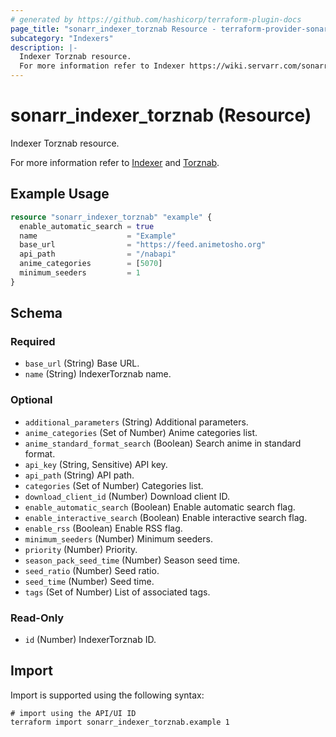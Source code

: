```yaml
---
# generated by https://github.com/hashicorp/terraform-plugin-docs
page_title: "sonarr_indexer_torznab Resource - terraform-provider-sonarr"
subcategory: "Indexers"
description: |-
  Indexer Torznab resource.
  For more information refer to Indexer https://wiki.servarr.com/sonarr/settings#indexers and Torznab https://wiki.servarr.com/sonarr/supported#torznab.
---
```


# sonarr_indexer_torznab (Resource)

<!-- subcategory:Indexers -->Indexer Torznab resource.
For more information refer to [Indexer](https://wiki.servarr.com/sonarr/settings#indexers) and [Torznab](https://wiki.servarr.com/sonarr/supported#torznab).

## Example Usage

```terraform
resource "sonarr_indexer_torznab" "example" {
  enable_automatic_search = true
  name                    = "Example"
  base_url                = "https://feed.animetosho.org"
  api_path                = "/nabapi"
  anime_categories        = [5070]
  minimum_seeders         = 1
}
```

<!-- schema generated by tfplugindocs -->
## Schema

### Required

- `base_url` (String) Base URL.
- `name` (String) IndexerTorznab name.

### Optional

- `additional_parameters` (String) Additional parameters.
- `anime_categories` (Set of Number) Anime categories list.
- `anime_standard_format_search` (Boolean) Search anime in standard format.
- `api_key` (String, Sensitive) API key.
- `api_path` (String) API path.
- `categories` (Set of Number) Categories list.
- `download_client_id` (Number) Download client ID.
- `enable_automatic_search` (Boolean) Enable automatic search flag.
- `enable_interactive_search` (Boolean) Enable interactive search flag.
- `enable_rss` (Boolean) Enable RSS flag.
- `minimum_seeders` (Number) Minimum seeders.
- `priority` (Number) Priority.
- `season_pack_seed_time` (Number) Season seed time.
- `seed_ratio` (Number) Seed ratio.
- `seed_time` (Number) Seed time.
- `tags` (Set of Number) List of associated tags.

### Read-Only

- `id` (Number) IndexerTorznab ID.

## Import

Import is supported using the following syntax:

```shell
# import using the API/UI ID
terraform import sonarr_indexer_torznab.example 1
```
